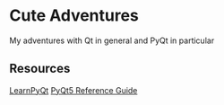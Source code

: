 # Cute Adventures
My adventures with Qt in general and PyQt in particular

## Resources
[LearnPyQt](https://www.learnpyqt.com/)
[PyQt5 Reference Guide](https://www.riverbankcomputing.com/static/Docs/PyQt5/)
